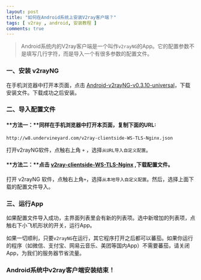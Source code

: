 ```yaml
---
layout: post
title: "如何在Android系统上安装V2ray客户端？"
tags: [ v2ray , android, 安装教程 ]
comments: true
---
```


> Android系统内的V2ray客户端是一个叫作`v2rayNG`的App。它的配置参数不是填写几行字符，而是导入一个有很多参数的配置文件。

### 一、安装 v2rayNG

在手机浏览器中打开本页面，点击 [Android-v2rayNG-v0.3.10-universal][1]，下载安装文件。下载成功之后安装。

### 二、导入配置文件

#### **方法一：**同样在手机浏览器中打开本页面，复制下面的URL:

```
http://w8.undervineyard.com/v2ray-clientside-WS-TLS-Nginx.json
```

打开v2rayNG软件，点触右上角 `+` ，选择`从URL导入自定义配置`。

#### **方法二：**点击 [v2ray-clientside-WS-TLS-Nginx][2] ,下载配置文件。

打开 v2rayNG 软件，点触右上角`+`，选择`从本地导入自定义配置`。然后，选择上面下载的配置文件导入。

### 三、运行App

如果配置文件导入成功，主界面列表里会有新的列表项。选中新增加的列表项，点触右下小飞机形状的开关，运行App。

如果一切顺利，只要`v2rayNG`在运行，其它程序打开之后都可以蕃茄。如果你运行的程序（如微信、支付宝、网易云音乐、美团等国内App）不需要蕃茄，请关闭App，为我们的服务器节省流量。

### Android系统中v2ray客户端安装结束！


[1]:<http://w8.undervineyard.com/android-v2rayNG-v0.3.10-universal.apk>
[2]:<http://w8.undervineyard.com/v2ray-clientside-WS-TLS-Nginx>